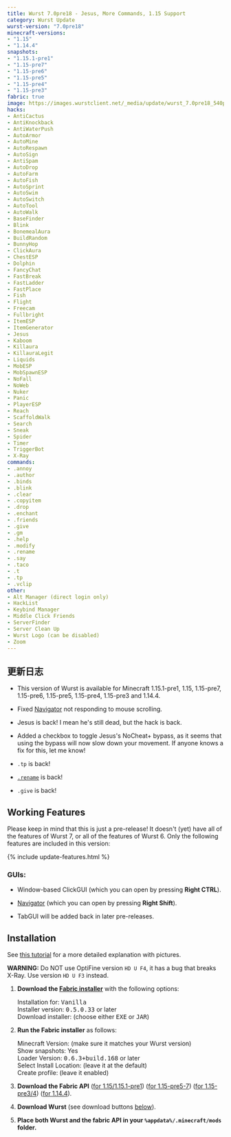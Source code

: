 ```yaml
---
title: Wurst 7.0pre18 - Jesus, More Commands, 1.15 Support
category: Wurst Update
wurst-version: "7.0pre18"
minecraft-versions:
- "1.15"
- "1.14.4"
snapshots:
- "1.15.1-pre1"
- "1.15-pre7"
- "1.15-pre6"
- "1.15-pre5"
- "1.15-pre4"
- "1.15-pre3"
fabric: true
image: https://images.wurstclient.net/_media/update/wurst_7.0pre18_540p.webp
hacks:
- AntiCactus
- AntiKnockback
- AntiWaterPush
- AutoArmor
- AutoMine
- AutoRespawn
- AutoSign
- AntiSpam
- AutoDrop
- AutoFarm
- AutoFish
- AutoSprint
- AutoSwim
- AutoSwitch
- AutoTool
- AutoWalk
- BaseFinder
- Blink
- BonemealAura
- BuildRandom
- BunnyHop
- ClickAura
- ChestESP
- Dolphin
- FancyChat
- FastBreak
- FastLadder
- FastPlace
- Fish
- Flight
- Freecam
- Fullbright
- ItemESP
- ItemGenerator
- Jesus
- Kaboom
- Killaura
- KillauraLegit
- Liquids
- MobESP
- MobSpawnESP
- NoFall
- NoWeb
- Nuker
- Panic
- PlayerESP
- Reach
- ScaffoldWalk
- Search
- Sneak
- Spider
- Timer
- TriggerBot
- X-Ray
commands:
- .annoy
- .author
- .binds
- .blink
- .clear
- .copyitem
- .drop
- .enchant
- .friends
- .give
- .gm
- .help
- .modify
- .rename
- .say
- .taco
- .t
- .tp
- .vclip
other:
- Alt Manager (direct login only)
- HackList
- Keybind Manager
- Middle Click Friends
- ServerFinder
- Server Clean Up
- Wurst Logo (can be disabled)
- Zoom
---
```

## 更新日志

- This version of Wurst is available for Minecraft 1.15.1-pre1, 1.15, 1.15-pre7, 1.15-pre6, 1.15-pre5, 1.15-pre4, 1.15-pre3 and 1.14.4.

- Fixed [Navigator](https://wurst.wiki/navigator) not responding to mouse scrolling.

- Jesus is back! I mean he's still dead, but the hack is back.

- Added a checkbox to toggle Jesus's NoCheat+ bypass, as it seems that using the bypass will now slow down your movement. If anyone knows a fix for this, let me know!

- `.tp` is back!

- [`.rename`](https://wurst.wiki/cmd/rename) is back!

- `.give` is back!

## Working Features

Please keep in mind that this is just a pre-release! It doesn't (yet) have all of the features of Wurst 7, or all of the features of Wurst 6. Only the following features are included in this version:

{% include update-features.html %}

### GUIs:

- Window-based ClickGUI (which you can open by pressing **Right CTRL**).

- [Navigator](https://wurst.wiki/navigator) (which you can open by pressing **Right Shift**).

- TabGUI will be added back in later pre-releases.

## Installation

See [this tutorial](/tutorials/wurst-7-optifine/) for a more detailed explanation with pictures.

**WARNING:** Do NOT use OptiFine version `HD U F4`, it has a bug that breaks X-Ray. Use version `HD U F3` instead.

1. **Download the <a href="https://fabricmc.net/use/installer/" target="_blank" rel="nofollow">Fabric installer</a>** with the following options:

   Installation for: <kbd>Vanilla</kbd>  
   Installer version: <kbd>0.5.0.33</kbd> or later  
   Download installer: (choose either <kbd>EXE</kbd> or <kbd>JAR</kbd>)

1. **Run the Fabric installer** as follows:

   Minecraft Version: (make sure it matches your Wurst version)  
   Show snapshots: Yes  
   Loader Version: <kbd>0.6.3+build.168</kbd> or later  
   Select Install Location: (leave it at the default)  
   Create profile: (leave it enabled)

1. **Download the Fabric API**
(<a href="https://www.curseforge.com/minecraft/mc-mods/fabric-api/download/2839348" target="_blank" rel="nofollow">for 1.15/1.15.1-pre1</a>)
(<a href="https://www.curseforge.com/minecraft/mc-mods/fabric-api/download/2837013" target="_blank" rel="nofollow">for 1.15-pre5-7</a>)
(<a href="https://www.curseforge.com/minecraft/mc-mods/fabric-api/download/2834053" target="_blank" rel="nofollow">for 1.15-pre3/4</a>)
(<a href="https://www.curseforge.com/minecraft/mc-mods/fabric-api/download/2810785" target="_blank" rel="nofollow">for 1.14.4</a>).

1. **Download Wurst** (see download buttons [below](#downloads)).

1. **Place both Wurst and the fabric API in your `%appdata%/.minecraft/mods` folder.**
